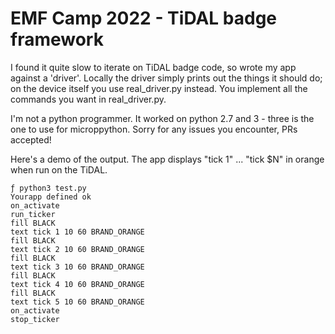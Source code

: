 # EMF Camp 2022 - TiDAL badge framework

I found it quite slow to iterate on TiDAL badge code, so
wrote my app against a 'driver'. Locally the driver simply
prints out the things it should do; on the device itself
you use real_driver.py instead. You implement all the commands
you want in real_driver.py.

I'm not a python programmer. It worked on python 2.7 and 3 - three
is the one to use for microppython. Sorry for any issues you encounter,
PRs accepted!

Here's a demo of the output. The app displays "tick 1" ... "tick $N"
in orange when run on the TiDAL.

```
ƒ python3 test.py
Yourapp defined ok
on_activate
run_ticker
fill BLACK
text tick 1 10 60 BRAND_ORANGE
fill BLACK
text tick 2 10 60 BRAND_ORANGE
fill BLACK
text tick 3 10 60 BRAND_ORANGE
fill BLACK
text tick 4 10 60 BRAND_ORANGE
fill BLACK
text tick 5 10 60 BRAND_ORANGE
on_activate
stop_ticker
```